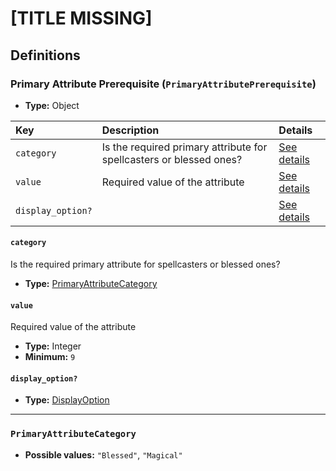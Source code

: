 # [TITLE MISSING]

## Definitions

### <a name="PrimaryAttributePrerequisite"></a> Primary Attribute Prerequisite (`PrimaryAttributePrerequisite`)

- **Type:** Object

Key | Description | Details
:-- | :-- | :--
`category` | Is the required primary attribute for spellcasters or blessed ones? | <a href="#PrimaryAttributePrerequisite/category">See details</a>
`value` | Required value of the attribute | <a href="#PrimaryAttributePrerequisite/value">See details</a>
`display_option?` |  | <a href="#PrimaryAttributePrerequisite/display_option">See details</a>

#### <a name="PrimaryAttributePrerequisite/category"></a> `category`

Is the required primary attribute for spellcasters or blessed ones?

- **Type:** <a href="#PrimaryAttributeCategory">PrimaryAttributeCategory</a>

#### <a name="PrimaryAttributePrerequisite/value"></a> `value`

Required value of the attribute

- **Type:** Integer
- **Minimum:** `9`

#### <a name="PrimaryAttributePrerequisite/display_option"></a> `display_option?`

- **Type:** <a href="../DisplayOption.md#DisplayOption">DisplayOption</a>

---

### <a name="PrimaryAttributeCategory"></a> `PrimaryAttributeCategory`

- **Possible values:** `"Blessed"`, `"Magical"`
